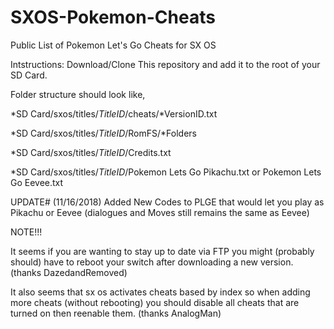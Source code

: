 # SXOS-Pokemon-Cheats
Public List of Pokemon Let's Go Cheats for SX OS

Intstructions:
Download/Clone This repository and add it to the root of your SD Card.

Folder structure should look like, 

*SD Card/sxos/titles/*TitleID*/cheats/*VersionID.txt

*SD Card/sxos/titles/*TitleID*/RomFS/*Folders

*SD Card/sxos/titles/*TitleID*/Credits.txt

*SD Card/sxos/titles/*TitleID*/Pokemon Lets Go Pikachu.txt or Pokemon Lets Go Eevee.txt


UPDATE# (11/16/2018)
Added New Codes to PLGE that would let you play as Pikachu or Eevee (dialogues and Moves still remains the same as Eevee)

NOTE!!!

It seems if you are wanting to stay up to date via FTP you might (probably should) have to reboot your switch after downloading a new version. (thanks DazedandRemoved)

It also seems that sx os activates cheats based by index so when adding more cheats (without rebooting) you should disable all cheats that are turned on then reenable them. (thanks AnalogMan)